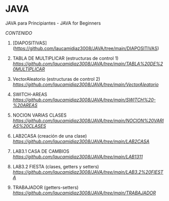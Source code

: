 # JAVA
JAVA para Principiantes - 
JAVA for Beginners

*CONTENIDO*

1. [DIAPOSITIVAS] (https://github.com/laucamidiaz3008/JAVA/tree/main/DIAPOSITIVAS)

2. TABLA DE MULTIPLICAR (estructuras de control 1) *https://github.com/laucamidiaz3008/JAVA/tree/main/TABLA%20DE%20MULTIPLICAR*

3. VectorAleatorio (estructuras de control 2) *https://github.com/laucamidiaz3008/JAVA/tree/main/VectorAleatorio* 

4. SWITCH-AREAS *https://github.com/laucamidiaz3008/JAVA/tree/main/SWITCH%20-%20AREAS* 

5. NOCION VARIAS CLASES *https://github.com/laucamidiaz3008/JAVA/tree/main/NOCION%20VARIAS%20CLASES* 

6. LAB2CASA (creación de una clase) *https://github.com/laucamidiaz3008/JAVA/tree/main/LAB2CASA* 

7. LAB3.1 CASA DE CAMBIOS *https://github.com/laucamidiaz3008/JAVA/tree/main/LAB1311*

8. LAB3.2 FIESTA (clases, getters y setters) *https://github.com/laucamidiaz3008/JAVA/tree/main/LAB3.2%20FIESTA*

9. TRABAJADOR (getters-setters) *https://github.com/laucamidiaz3008/JAVA/tree/main/TRABAJADOR*
